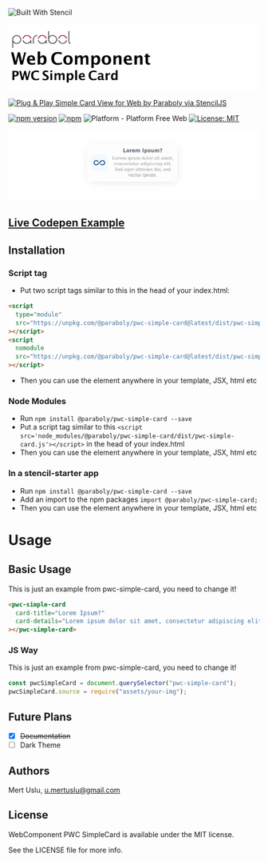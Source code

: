 ![Built With Stencil](https://img.shields.io/badge/-Built%20With%20Stencil-16161d.svg?logo=data%3Aimage%2Fsvg%2Bxml%3Bbase64%2CPD94bWwgdmVyc2lvbj0iMS4wIiBlbmNvZGluZz0idXRmLTgiPz4KPCEtLSBHZW5lcmF0b3I6IEFkb2JlIElsbHVzdHJhdG9yIDE5LjIuMSwgU1ZHIEV4cG9ydCBQbHVnLUluIC4gU1ZHIFZlcnNpb246IDYuMDAgQnVpbGQgMCkgIC0tPgo8c3ZnIHZlcnNpb249IjEuMSIgaWQ9IkxheWVyXzEiIHhtbG5zPSJodHRwOi8vd3d3LnczLm9yZy8yMDAwL3N2ZyIgeG1sbnM6eGxpbms9Imh0dHA6Ly93d3cudzMub3JnLzE5OTkveGxpbmsiIHg9IjBweCIgeT0iMHB4IgoJIHZpZXdCb3g9IjAgMCA1MTIgNTEyIiBzdHlsZT0iZW5hYmxlLWJhY2tncm91bmQ6bmV3IDAgMCA1MTIgNTEyOyIgeG1sOnNwYWNlPSJwcmVzZXJ2ZSI%2BCjxzdHlsZSB0eXBlPSJ0ZXh0L2NzcyI%2BCgkuc3Qwe2ZpbGw6I0ZGRkZGRjt9Cjwvc3R5bGU%2BCjxwYXRoIGNsYXNzPSJzdDAiIGQ9Ik00MjQuNywzNzMuOWMwLDM3LjYtNTUuMSw2OC42LTkyLjcsNjguNkgxODAuNGMtMzcuOSwwLTkyLjctMzAuNy05Mi43LTY4LjZ2LTMuNmgzMzYuOVYzNzMuOXoiLz4KPHBhdGggY2xhc3M9InN0MCIgZD0iTTQyNC43LDI5Mi4xSDE4MC40Yy0zNy42LDAtOTIuNy0zMS05Mi43LTY4LjZ2LTMuNkgzMzJjMzcuNiwwLDkyLjcsMzEsOTIuNyw2OC42VjI5Mi4xeiIvPgo8cGF0aCBjbGFzcz0ic3QwIiBkPSJNNDI0LjcsMTQxLjdIODcuN3YtMy42YzAtMzcuNiw1NC44LTY4LjYsOTIuNy02OC42SDMzMmMzNy45LDAsOTIuNywzMC43LDkyLjcsNjguNlYxNDEuN3oiLz4KPC9zdmc%2BCg%3D%3D&colorA=16161d&style=for-the-badge)

![WebComponent PWC README Boilerplate](https://raw.githubusercontent.com/paraboly/pwc-simple-card/master/assets/logo.png)

[![Plug & Play Simple Card View for Web by Paraboly via StencilJS](https://img.shields.io/badge/-Plug%20%26%20Play%20Simple%20Card%20View%20for%20Web%20by%20Paraboly%20via%20StencilJS-lightgrey?style=for-the-badge)](https://github.com/Paraboly/pwc-simple-card)

[![npm version](https://img.shields.io/npm/v/@paraboly/pwc-simple-card.svg?style=for-the-badge)](https://www.npmjs.com/package/@paraboly/pwc-simple-card)
[![npm](https://img.shields.io/npm/dt/@paraboly/pwc-simple-card.svg?style=for-the-badge)](https://www.npmjs.com/package/@paraboly/pwc-simple-card)
![Platform - Platform Free Web](https://img.shields.io/badge/-Web%20%7C%20Platform%20Free-blue?style=for-the-badge)
[![License: MIT](https://img.shields.io/badge/License-MIT-green.svg?style=for-the-badge)](https://opensource.org/licenses/MIT)

<p align="center">
  <img a
        src="https://raw.githubusercontent.com/paraboly/pwc-simple-card/master/assets/Screenshots/pwc-simple-card.png" />
</p>

## [Live Codepen Example](https://codepen.io/mertuslu12/pen/WNvzOJd)

## Installation

### Script tag

- Put two script tags similar to this in the head of your index.html:

```html
<script
  type="module"
  src="https://unpkg.com/@paraboly/pwc-simple-card@latest/dist/pwc-simple-card/pwc-simple-card.esm.js"
></script>
<script
  nomodule
  src="https://unpkg.com/@paraboly/pwc-simple-card@latest/dist/pwc-simple-card/pwc-simple-card.js"
></script>
```

- Then you can use the element anywhere in your template, JSX, html etc

### Node Modules

- Run `npm install @paraboly/pwc-simple-card --save`
- Put a script tag similar to this `<script src='node_modules/@paraboly/pwc-simple-card/dist/pwc-simple-card.js'></script>` in the head of your index.html
- Then you can use the element anywhere in your template, JSX, html etc

### In a stencil-starter app

- Run `npm install @paraboly/pwc-simple-card --save`
- Add an import to the npm packages `import @paraboly/pwc-simple-card;`
- Then you can use the element anywhere in your template, JSX, html etc

# Usage

## Basic Usage

This is just an example from pwc-simple-card, you need to change it!

```html
<pwc-simple-card
  card-title="Lorem Ipsum?"
  card-details="Lorem ipsum dolor sit amet, consectetur adipiscing elit. Sed eget ultricies dui, sed varius ipsum."
></pwc-simple-card>
```

### JS Way

This is just an example from pwc-simple-card, you need to change it!

```js
const pwcSimpleCard = document.querySelector("pwc-simple-card");
pwcSimpleCard.source = require("assets/your-img");
```

## Future Plans

- [x] ~~Documentation~~
- [ ] Dark Theme

## Authors

Mert Uslu, u.mertuslu@gmail.com

## License

WebComponent PWC SimpleCard is available under the MIT license.

See the LICENSE file for more info.
